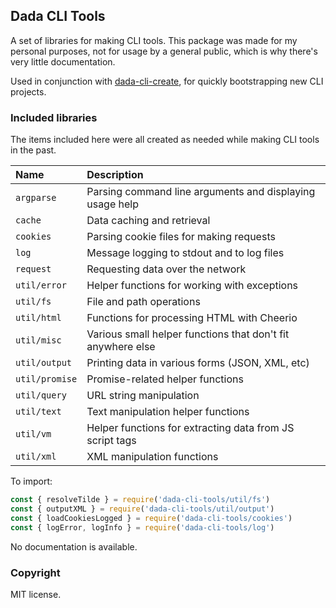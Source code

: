 ## Dada CLI Tools

A set of libraries for making CLI tools. This package was made for my personal purposes, not for usage by a general public, which is why there's very little documentation.

Used in conjunction with [dada-cli-create](https://github.com/msikma/create-dada-cli), for quickly bootstrapping new CLI projects.

### Included libraries

The items included here were all created as needed while making CLI tools in the past.

| Name         | Description                                                 |
|:-------------|:------------------------------------------------------------|
| `argparse`   | Parsing command line arguments and displaying usage help    |
| `cache`      | Data caching and retrieval                                  |
| `cookies`    | Parsing cookie files for making requests                    |
| `log`        | Message logging to stdout and to log files                  |
| `request`    | Requesting data over the network                            |
| `util/error` | Helper functions for working with exceptions                |
| `util/fs`    | File and path operations                                    |
| `util/html`  | Functions for processing HTML with Cheerio                  |
| `util/misc`  | Various small helper functions that don't fit anywhere else |
| `util/output`| Printing data in various forms (JSON, XML, etc)             |
| `util/promise` | Promise-related helper functions                          |
| `util/query` | URL string manipulation                                     |
| `util/text`  | Text manipulation helper functions                          |
| `util/vm`    | Helper functions for extracting data from JS script tags    |
| `util/xml`   | XML manipulation functions                                  |

To import:

```js
const { resolveTilde } = require('dada-cli-tools/util/fs')
const { outputXML } = require('dada-cli-tools/util/output')
const { loadCookiesLogged } = require('dada-cli-tools/cookies')
const { logError, logInfo } = require('dada-cli-tools/log')
```

No documentation is available.

### Copyright

MIT license.
